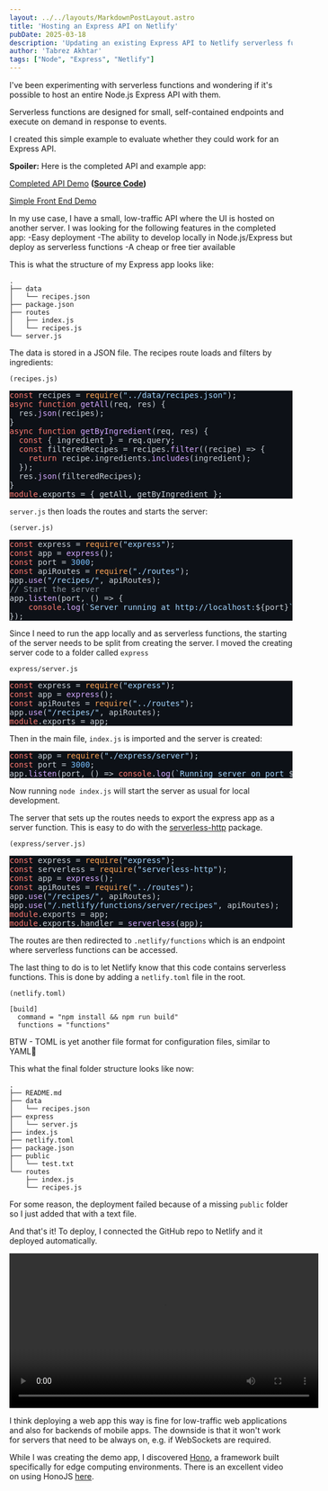 ```yaml
---
layout: ../../layouts/MarkdownPostLayout.astro
title: 'Hosting an Express API on Netlify'
pubDate: 2025-03-18
description: 'Updating an existing Express API to Netlify serverless functions.'
author: 'Tabrez Akhtar'
tags: ["Node", "Express", "Netlify"]
---
```

I've been experimenting with serverless functions and wondering if it's possible to host an entire Node.js Express API with them.

Serverless functions are designed for small, self-contained endpoints and execute on demand in response to events.

I created this simple example to evaluate whether they could work for an Express API.

**Spoiler:**
Here is the completed API and example app:

[Completed API Demo](https://remarkable-choux-9b8aab.netlify.app/.netlify/functions/server/recipes/)
**([Source Code](https://github.com/tabrezakhtar/netlify-api-demo))**

[Simple Front End Demo](https://resilient-daifuku-4beeb8.netlify.app/)

In my use case, I have a small, low-traffic API where the UI is hosted on another server. I was looking for the following features in the completed app:
-Easy deployment
-The ability to develop locally in Node.js/Express but deploy as serverless functions
-A cheap or free tier available

This is what the structure of my Express app looks like:
```
.
├── data
│   └── recipes.json
├── package.json
├── routes
│   ├── index.js
│   └── recipes.js
└── server.js
```
The data is stored in a JSON file.  The recipes route loads and filters by ingredients:

`(recipes.js)`
<pre style="font-family:monospace;color: rgb(201, 209, 217); background-color: rgb(13, 17, 23); font-weight: 400; "><span style="color: rgb(255, 123, 114); font-weight: 400;">const</span> recipes = <span style="color: rgb(255, 166, 87); font-weight: 400;">require</span>(<span style="color: rgb(165, 214, 255); font-weight: 400;">"../data/recipes.json"</span>);
<span style="color: rgb(255, 123, 114); font-weight: 400;">async</span> <span style="color: rgb(255, 123, 114); font-weight: 400;">function</span> <span style="color: rgb(210, 168, 255); font-weight: 400;">getAll</span>(<span style="color: rgb(201, 209, 217); font-weight: 400;">req, res</span>) {
  res.<span style="color: rgb(210, 168, 255); font-weight: 400;">json</span>(recipes);
}
<span style="color: rgb(255, 123, 114); font-weight: 400;">async</span> <span style="color: rgb(255, 123, 114); font-weight: 400;">function</span> <span style="color: rgb(210, 168, 255); font-weight: 400;">getByIngredient</span>(<span style="color: rgb(201, 209, 217); font-weight: 400;">req, res</span>) {
  <span style="color: rgb(255, 123, 114); font-weight: 400;">const</span> { ingredient } = req.<span style="color: rgb(201, 209, 217); font-weight: 400;">query</span>;
  <span style="color: rgb(255, 123, 114); font-weight: 400;">const</span> filteredRecipes = recipes.<span style="color: rgb(210, 168, 255); font-weight: 400;">filter</span>(<span style="color: rgb(201, 209, 217); font-weight: 400;">(<span style="color: rgb(201, 209, 217); font-weight: 400;">recipe</span>) =&gt;</span> {
    <span style="color: rgb(255, 123, 114); font-weight: 400;">return</span> recipe.<span style="color: rgb(201, 209, 217); font-weight: 400;">ingredients</span>.<span style="color: rgb(210, 168, 255); font-weight: 400;">includes</span>(ingredient);
  });
  res.<span style="color: rgb(210, 168, 255); font-weight: 400;">json</span>(filteredRecipes);
}
<span style="color: rgb(255, 123, 114); font-weight: 400;">module</span>.<span style="color: rgb(201, 209, 217); font-weight: 400;">exports</span> = { getAll, getByIngredient };</pre>

`server.js` then loads the routes and starts the server:

`(server.js)`

<pre style="font-family:monospace;color: rgb(201, 209, 217); background-color: rgb(13, 17, 23); font-weight: 400; "><span style="color: rgb(255, 123, 114); font-weight: 400;">const</span> express = <span style="color: rgb(255, 166, 87); font-weight: 400;">require</span>(<span style="color: rgb(165, 214, 255); font-weight: 400;">"express"</span>);
<span style="color: rgb(255, 123, 114); font-weight: 400;">const</span> app = <span style="color: rgb(210, 168, 255); font-weight: 400;">express</span>();
<span style="color: rgb(255, 123, 114); font-weight: 400;">const</span> port = <span style="color: rgb(121, 192, 255); font-weight: 400;">3000</span>;
<span style="color: rgb(255, 123, 114); font-weight: 400;">const</span> apiRoutes = <span style="color: rgb(255, 166, 87); font-weight: 400;">require</span>(<span style="color: rgb(165, 214, 255); font-weight: 400;">"./routes"</span>);
app.<span style="color: rgb(210, 168, 255); font-weight: 400;">use</span>(<span style="color: rgb(165, 214, 255); font-weight: 400;">"/recipes/"</span>, apiRoutes);
<span style="color: rgb(139, 148, 158); font-weight: 400;">// Start the server</span>
app.<span style="color: rgb(210, 168, 255); font-weight: 400;">listen</span>(port, <span style="color: rgb(201, 209, 217); font-weight: 400;">() =&gt;</span> {
    <span style="color: rgb(255, 123, 114); font-weight: 400;">console</span>.<span style="color: rgb(210, 168, 255); font-weight: 400;">log</span>(<span style="color: rgb(165, 214, 255); font-weight: 400;">`Server running at http://localhost:<span style="color: rgb(201, 209, 217); font-weight: 400;">${port}</span>`</span>);
});</pre>

Since I need to run the app locally and as serverless functions, the starting of the server needs to be split from creating the server.  I moved the creating server code to a folder called `express`

`express/server.js`

<pre style="font-family:monospace;color: rgb(201, 209, 217); background-color: rgb(13, 17, 23); font-weight: 400; "><span style="color: rgb(255, 123, 114); font-weight: 400;">const</span> express = <span style="color: rgb(255, 166, 87); font-weight: 400;">require</span>(<span style="color: rgb(165, 214, 255); font-weight: 400;">"express"</span>);
<span style="color: rgb(255, 123, 114); font-weight: 400;">const</span> app = <span style="color: rgb(210, 168, 255); font-weight: 400;">express</span>();
<span style="color: rgb(255, 123, 114); font-weight: 400;">const</span> apiRoutes = <span style="color: rgb(255, 166, 87); font-weight: 400;">require</span>(<span style="color: rgb(165, 214, 255); font-weight: 400;">"../routes"</span>);
app.<span style="color: rgb(210, 168, 255); font-weight: 400;">use</span>(<span style="color: rgb(165, 214, 255); font-weight: 400;">"/recipes/"</span>, apiRoutes);
<span style="color: rgb(255, 123, 114); font-weight: 400;">module</span>.<span style="color: rgb(201, 209, 217); font-weight: 400;">exports</span> = app;</pre>

Then in the main file, `index.js` is imported and the server is created:
<pre style="font-family:monospace;color: rgb(201, 209, 217); background-color: rgb(13, 17, 23); font-weight: 400; "><span style="color: rgb(255, 123, 114); font-weight: 400;">const</span> app = <span style="color: rgb(255, 166, 87); font-weight: 400;">require</span>(<span style="color: rgb(165, 214, 255); font-weight: 400;">"./express/server"</span>);
<span style="color: rgb(255, 123, 114); font-weight: 400;">const</span> port = <span style="color: rgb(121, 192, 255); font-weight: 400;">3000</span>;
app.<span style="color: rgb(210, 168, 255); font-weight: 400;">listen</span>(port, <span style="color: rgb(201, 209, 217); font-weight: 400;">() =&gt;</span> <span style="color: rgb(255, 123, 114); font-weight: 400;">console</span>.<span style="color: rgb(210, 168, 255); font-weight: 400;">log</span>(<span style="color: rgb(165, 214, 255); font-weight: 400;">`Running server on port <span style="color: rgb(201, 209, 217); font-weight: 400;">${port}</span>`</span>));</pre>

Now running `node index.js` will start the server as usual for local development.

The server that sets up the routes needs to export the express app as a server function.  This is easy to do with the [serverless-http](https://www.npmjs.com/package/serverless-http) package.

`(express/server.js)`
<pre style="font-family:monospace;color: rgb(201, 209, 217); background-color: rgb(13, 17, 23); font-weight: 400; "><span style="color: rgb(255, 123, 114); font-weight: 400;">const</span> express = <span style="color: rgb(255, 166, 87); font-weight: 400;">require</span>(<span style="color: rgb(165, 214, 255); font-weight: 400;">"express"</span>);
<span style="color: rgb(255, 123, 114); font-weight: 400;">const</span> serverless = <span style="color: rgb(255, 166, 87); font-weight: 400;">require</span>(<span style="color: rgb(165, 214, 255); font-weight: 400;">"serverless-http"</span>);
<span style="color: rgb(255, 123, 114); font-weight: 400;">const</span> app = <span style="color: rgb(210, 168, 255); font-weight: 400;">express</span>();
<span style="color: rgb(255, 123, 114); font-weight: 400;">const</span> apiRoutes = <span style="color: rgb(255, 166, 87); font-weight: 400;">require</span>(<span style="color: rgb(165, 214, 255); font-weight: 400;">"../routes"</span>);
app.<span style="color: rgb(210, 168, 255); font-weight: 400;">use</span>(<span style="color: rgb(165, 214, 255); font-weight: 400;">"/recipes/"</span>, apiRoutes);
app.<span style="color: rgb(210, 168, 255); font-weight: 400;">use</span>(<span style="color: rgb(165, 214, 255); font-weight: 400;">"/.netlify/functions/server/recipes"</span>, apiRoutes);
<span style="color: rgb(255, 123, 114); font-weight: 400;">module</span>.<span style="color: rgb(201, 209, 217); font-weight: 400;">exports</span> = app;
<span style="color: rgb(255, 123, 114); font-weight: 400;">module</span>.<span style="color: rgb(201, 209, 217); font-weight: 400;">exports</span>.<span style="color: rgb(201, 209, 217); font-weight: 400;">handler</span> = <span style="color: rgb(210, 168, 255); font-weight: 400;">serverless</span>(app);</pre>
The routes are then redirected to `.netlify/functions` which is an endpoint where serverless functions can be accessed.

The last thing to do is to let Netlify know that this code contains serverless functions.  This is done by adding a `netlify.toml` file in the root.

`(netlify.toml)`

```
[build]
  command = "npm install && npm run build"
  functions = "functions"
```
BTW - TOML is yet another file format for configuration files, similar to YAML🤷

This what the final folder structure looks like now:
```
.
├── README.md
├── data
│   └── recipes.json
├── express
│   └── server.js
├── index.js
├── netlify.toml
├── package.json
├── public
│   └── test.txt
└── routes
    ├── index.js
    └── recipes.js

```
For some reason, the deployment failed because of a missing `public` folder so I just added that with a text file.

And that's it!  To deploy, I connected the GitHub repo to Netlify and it deployed automatically.

<video width="550px" controls>
  <source src="/assets/video/express.mp4" type="video/mp4">
  Your browser does not support the video tag.
</video>

I think deploying a web app this way is fine for low-traffic web applications and also for backends of mobile apps. The downside is that it won't work for servers that need to be always on, e.g. if WebSockets are required.

While I was creating the demo app, I discovered [Hono](https://hono.dev/), a framework built specifically for edge computing environments.  There is an excellent video on using HonoJS [here](https://www.youtube.com/watch?v=hMcE6E8JjXA).
